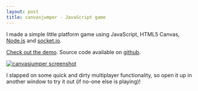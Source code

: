 ```yaml
---
layout: post
title: canvasjumper - JavaScript game
---
```


I made a simple little platform game using JavaScript, HTML5 Canvas, [Node.js](http://nodejs.org) and [socket.io](http://socket.io).

[Check out the demo](http://canvasjumper.com). Source code available on [github](https://github.com/jmettes/canvasjumper).

[![canvasjumper screenshot](https://lh4.googleusercontent.com/-AWHsCfQ7Uzc/UDHEfpi4N_I/AAAAAAAAAak/1GzhSJWsVTY/s500/canvasjumper-screenshot.png)](http://canvasjumper.com)

I slapped on some quick and dirty multiplayer functionality, so open it up in another window to try it out (if no-one else is playing)!
